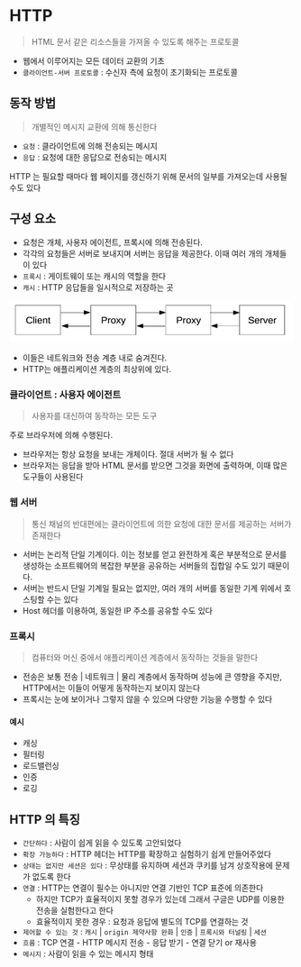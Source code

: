 # HTTP

> HTML 문서 같은 리소스들을 가져올 수 있도록 해주는 프로토콜

* 웹에서 이루어지는 모든 데이터 교환의 기초
* `클라이언트-서버 프로토콜` : 수신자 측에 요청이 초기화되는 프로토콜

## 동작 방법

> 개별적인 메시지 교환에 의해 통신한다

* `요청` : 클라이언트에 의해 전송되는 메시지
* `응답` : 요청에 대한 응답으로 전송되는 메시지

HTTP 는 필요할 때마다 웹 페이지를 갱신하기 위해 문서의 일부를 가져오는데 사용될 수도 있다

## 구성 요소

* 요청은 개체, 사용자 에이전트, 프록시에 의해 전송된다.
* 각각의 요청들은 서버로 보내지며 서버는 응답을 제공한다. 이때 여러 개의 개체들이 있다
* `프록시` : 게이트웨이 또는 캐시의 역할을 한다
* `캐시` : HTTP 응답들을 일시적으로 저장하는 곳

![img.png](../z-Image/img1/프록시.png)

* 이들은 네트워크와 전송 계층 내로 숨겨진다.
* HTTP는 애플리케이션 계층의 최상위에 있다.

### 클라이언트 : 사용자 에이전트

> 사용자를 대신하여 동작하는 모든 도구

주로 브라우저에 의해 수행된다.

* 브라우저는 항상 요청을 보내는 개체이다. 절대 서버가 될 수 없다
* 브라우저는 응답을 받아 HTML 문서를 받으면 그것을 화면에 출력하며, 이때 많은 도구들이 사용된다

### 웹 서버

> 통신 채널의 반대편에는 클라이언트에 의한 요청에 대한 문서를 제공하는 서버가 존재한다

* 서버는 논리적 단일 기계이다. 이는 정보를 얻고 완전하게 혹은 부분적으로 문서를 생성하는 소프트웨어의 복잡한 부분을 공유하는 서버들의 집합일 수도 있기 때문이다.
* 서버는 반드시 단일 기계일 필요는 없지만, 여러 개의 서버를 동일한 기계 위에서 호스팅할 수는 있다
* Host 헤더를 이용하여, 동일한 IP 주소를 공유할 수도 있다

### 프록시

> 컴퓨터와 머신 중에서 애플리케이션 계층에서 동작하는 것들을 말한다

* 전송은 보통 전송 | 네트워크 | 물리 계층에서 동작하며 성능에 큰 영향을 주지만, HTTP에서는 이들이 어떻게 동작하는지 보이지 않는다
* 프록시는 눈에 보이거나 그렇지 않을 수 있으며 다양한 기능을 수행할 수 있다

#### 예시

* 캐싱
* 필터링
* 로드밸런싱
* 인증
* 로깅

## HTTP 의 특징

* `간단하다` : 사람이 쉽게 읽을 수 있도록 고안되었다
* `확장 가능하다` : HTTP 헤더는 HTTP를 확장하고 실험하기 쉽게 만들어주었다
* `상태는 없지만 세션은 있다` : 무상태를 유지하며 세션과 쿠키를 남겨 상호작용에 문제가 없도록 한다
* `연결` : HTTP는 연결이 필수는 아니지만 연결 기반인 TCP 표준에 의존한다
    * 하지만 TCP가 효율적이지 못할 경우가 있는데 그래서 구글은 UDP를 이용한 전송을 실험한다고 한다
    * 효율적이지 못한 경우 : 요청과 응답에 별도의 TCP를 연결하는 것
* `제어할 수 있는 것` : `캐시` | `origin 제약사항 완화` | `인증` | `프록시와 터널링` | `세션`
* `흐름` : TCP 연결 - HTTP 메시지 전송 - 응답 받기 - 연결 닫기 or 재사용
* `메시지` : 사람이 읽을 수 있는 메시지 형태
